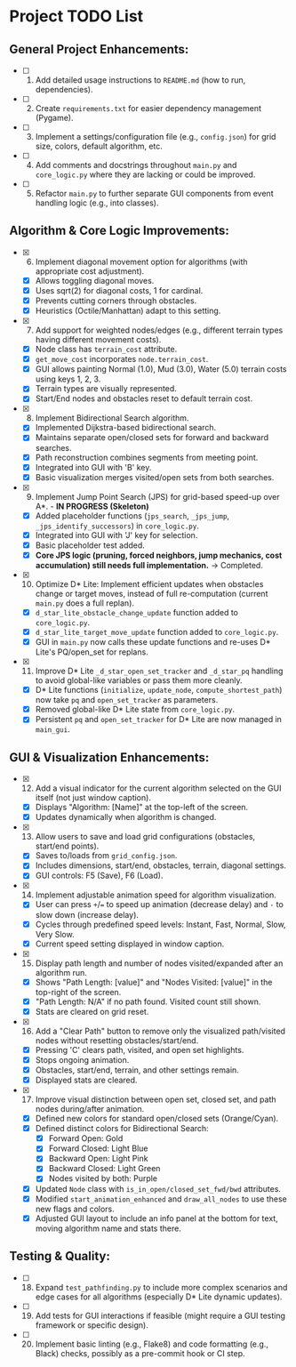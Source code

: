 # Project TODO List

## General Project Enhancements:
- [ ] 1. Add detailed usage instructions to `README.md` (how to run, dependencies).
- [ ] 2. Create `requirements.txt` for easier dependency management (Pygame).
- [ ] 3. Implement a settings/configuration file (e.g., `config.json`) for grid size, colors, default algorithm, etc.
- [ ] 4. Add comments and docstrings throughout `main.py` and `core_logic.py` where they are lacking or could be improved.
- [ ] 5. Refactor `main.py` to further separate GUI components from event handling logic (e.g., into classes).

## Algorithm & Core Logic Improvements:
- [x] 6. Implement diagonal movement option for algorithms (with appropriate cost adjustment).
    - [x] Allows toggling diagonal moves.
    - [x] Uses sqrt(2) for diagonal costs, 1 for cardinal.
    - [x] Prevents cutting corners through obstacles.
    - [x] Heuristics (Octile/Manhattan) adapt to this setting.
- [x] 7. Add support for weighted nodes/edges (e.g., different terrain types having different movement costs).
    - [x] Node class has `terrain_cost` attribute.
    - [x] `get_move_cost` incorporates `node.terrain_cost`.
    - [x] GUI allows painting Normal (1.0), Mud (3.0), Water (5.0) terrain costs using keys 1, 2, 3.
    - [x] Terrain types are visually represented.
    - [x] Start/End nodes and obstacles reset to default terrain cost.
- [x] 8. Implement Bidirectional Search algorithm.
    - [x] Implemented Dijkstra-based bidirectional search.
    - [x] Maintains separate open/closed sets for forward and backward searches.
    - [x] Path reconstruction combines segments from meeting point.
    - [x] Integrated into GUI with 'B' key.
    - [x] Basic visualization merges visited/open sets from both searches.
- [x] 9. Implement Jump Point Search (JPS) for grid-based speed-up over A*. - **IN PROGRESS (Skeleton)**
    - [x] Added placeholder functions (`jps_search`, `_jps_jump`, `_jps_identify_successors`) in `core_logic.py`.
    - [x] Integrated into GUI with 'J' key for selection.
    - [x] Basic placeholder test added.
    - [x] **Core JPS logic (pruning, forced neighbors, jump mechanics, cost accumulation) still needs full implementation.** -> Completed.
- [x] 10. Optimize D* Lite: Implement efficient updates when obstacles change or target moves, instead of full re-computation (current `main.py` does a full replan).
    - [x] `d_star_lite_obstacle_change_update` function added to `core_logic.py`.
    - [x] `d_star_lite_target_move_update` function added to `core_logic.py`.
    - [x] GUI in `main.py` now calls these update functions and re-uses D* Lite's PQ/open_set for replans.
- [x] 11. Improve D* Lite `_d_star_open_set_tracker` and `_d_star_pq` handling to avoid global-like variables or pass them more cleanly.
    - [x] D* Lite functions (`initialize`, `update_node`, `compute_shortest_path`) now take `pq` and `open_set_tracker` as parameters.
    - [x] Removed global-like D* Lite state from `core_logic.py`.
    - [x] Persistent `pq` and `open_set_tracker` for D* Lite are now managed in `main_gui`.

## GUI & Visualization Enhancements:
- [x] 12. Add a visual indicator for the current algorithm selected on the GUI itself (not just window caption).
    - [x] Displays "Algorithm: [Name]" at the top-left of the screen.
    - [x] Updates dynamically when algorithm is changed.
- [x] 13. Allow users to save and load grid configurations (obstacles, start/end points).
    - [x] Saves to/loads from `grid_config.json`.
    - [x] Includes dimensions, start/end, obstacles, terrain, diagonal settings.
    - [x] GUI controls: F5 (Save), F6 (Load).
- [x] 14. Implement adjustable animation speed for algorithm visualization.
    - [x] User can press `+`/`=` to speed up animation (decrease delay) and `-` to slow down (increase delay).
    - [x] Cycles through predefined speed levels: Instant, Fast, Normal, Slow, Very Slow.
    - [x] Current speed setting displayed in window caption.
- [x] 15. Display path length and number of nodes visited/expanded after an algorithm run.
    - [x] Shows "Path Length: [value]" and "Nodes Visited: [value]" in the top-right of the screen.
    - [x] "Path Length: N/A" if no path found. Visited count still shown.
    - [x] Stats are cleared on grid reset.
- [x] 16. Add a "Clear Path" button to remove only the visualized path/visited nodes without resetting obstacles/start/end.
    - [x] Pressing 'C' clears path, visited, and open set highlights.
    - [x] Stops ongoing animation.
    - [x] Obstacles, start/end, terrain, and other settings remain.
    - [x] Displayed stats are cleared.
- [x] 17. Improve visual distinction between open set, closed set, and path nodes during/after animation.
    - [x] Defined new colors for standard open/closed sets (Orange/Cyan).
    - [x] Defined distinct colors for Bidirectional Search:
        - [x] Forward Open: Gold
        - [x] Forward Closed: Light Blue
        - [x] Backward Open: Light Pink
        - [x] Backward Closed: Light Green
        - [x] Nodes visited by both: Purple
    - [x] Updated `Node` class with `is_in_open/closed_set_fwd/bwd` attributes.
    - [x] Modified `start_animation_enhanced` and `draw_all_nodes` to use these new flags and colors.
    - [x] Adjusted GUI layout to include an info panel at the bottom for text, moving algorithm name and stats there.

## Testing & Quality:
- [ ] 18. Expand `test_pathfinding.py` to include more complex scenarios and edge cases for all algorithms (especially D* Lite dynamic updates).
- [ ] 19. Add tests for GUI interactions if feasible (might require a GUI testing framework or specific design).
- [ ] 20. Implement basic linting (e.g., Flake8) and code formatting (e.g., Black) checks, possibly as a pre-commit hook or CI step.
